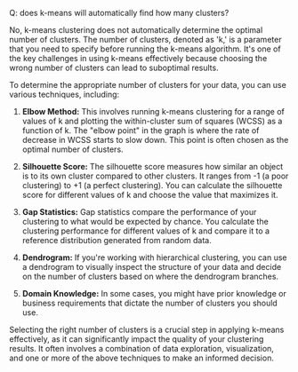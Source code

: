 Q: does k-means will automatically find how many clusters?

No, k-means clustering does not automatically determine the optimal number of clusters. The number of clusters, denoted as 'k,' is a parameter that you need to specify before running the k-means algorithm. It's one of the key challenges in using k-means effectively because choosing the wrong number of clusters can lead to suboptimal results.

To determine the appropriate number of clusters for your data, you can use various techniques, including:

1. **Elbow Method:** This involves running k-means clustering for a range of values of k and plotting the within-cluster sum of squares (WCSS) as a function of k. The "elbow point" in the graph is where the rate of decrease in WCSS starts to slow down. This point is often chosen as the optimal number of clusters.

2. **Silhouette Score:** The silhouette score measures how similar an object is to its own cluster compared to other clusters. It ranges from -1 (a poor clustering) to +1 (a perfect clustering). You can calculate the silhouette score for different values of k and choose the value that maximizes it.

3. **Gap Statistics:** Gap statistics compare the performance of your clustering to what would be expected by chance. You calculate the clustering performance for different values of k and compare it to a reference distribution generated from random data.

4. **Dendrogram:** If you're working with hierarchical clustering, you can use a dendrogram to visually inspect the structure of your data and decide on the number of clusters based on where the dendrogram branches.

5. **Domain Knowledge:** In some cases, you might have prior knowledge or business requirements that dictate the number of clusters you should use.

Selecting the right number of clusters is a crucial step in applying k-means effectively, as it can significantly impact the quality of your clustering results. It often involves a combination of data exploration, visualization, and one or more of the above techniques to make an informed decision.  
